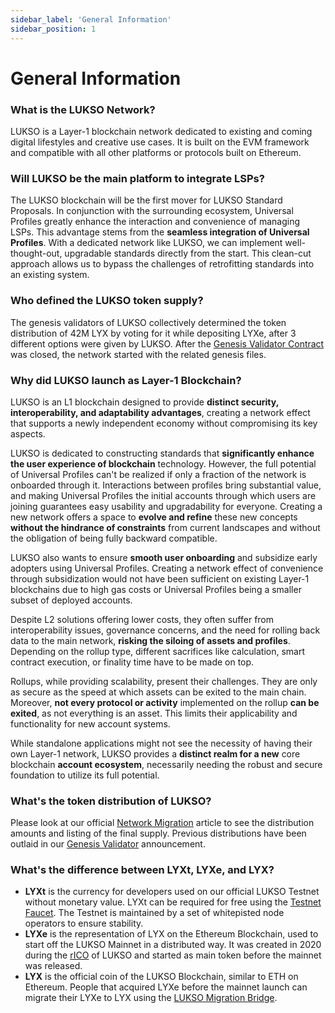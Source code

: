 ```yaml
---
sidebar_label: 'General Information'
sidebar_position: 1
---
```


# General Information

### What is the LUKSO Network?

LUKSO is a Layer-1 blockchain network dedicated to existing and coming digital lifestyles and creative use cases. It is built on the EVM framework and compatible with all other platforms or protocols built on Ethereum.

### Will LUKSO be the main platform to integrate LSPs?

The LUKSO blockchain will be the first mover for LUKSO Standard Proposals. In conjunction with the surrounding ecosystem, Universal Profiles greatly enhance the interaction and convenience of managing LSPs. This advantage stems from the **seamless integration of Universal Profiles**. With a dedicated network like LUKSO, we can implement well-thought-out, upgradable standards directly from the start. This clean-cut approach allows us to bypass the challenges of retrofitting standards into an existing system.

### Who defined the LUKSO token supply?

The genesis validators of LUKSO collectively determined the token distribution of 42M LYX by voting for it while depositing LYXe, after 3 different options were given by LUKSO. After the [Genesis Validator Contract](https://etherscan.io/address/0x42000421dd80D1e90E56E87e6eE18D7770b9F8cC#code) was closed, the network started with the related genesis files.

### Why did LUKSO launch as Layer-1 Blockchain?

LUKSO is an L1 blockchain designed to provide **distinct security, interoperability, and adaptability advantages**, creating a network effect that supports a newly independent economy without compromising its key aspects.

LUKSO is dedicated to constructing standards that **significantly enhance the user experience of blockchain** technology. However, the full potential of Universal Profiles can't be realized if only a fraction of the network is onboarded through it. Interactions between profiles bring substantial value, and making Universal Profiles the initial accounts through which users are joining guarantees easy usability and upgradability for everyone. Creating a new network offers a space to **evolve and refine** these new concepts **without the hindrance of constraints** from current landscapes and without the obligation of being fully backward compatible.

LUKSO also wants to ensure **smooth user onboarding** and subsidize early adopters using Universal Profiles. Creating a network effect of convenience through subsidization would not have been sufficient on existing Layer-1 blockchains due to high gas costs or Universal Profiles being a smaller subset of deployed accounts.

Despite L2 solutions offering lower costs, they often suffer from interoperability issues, governance concerns, and the need for rolling back data to the main network, **risking the siloing of assets and profiles**. Depending on the rollup type, different sacrifices like calculation, smart contract execution, or finality time have to be made on top.

Rollups, while providing scalability, present their challenges. They are only as secure as the speed at which assets can be exited to the main chain. Moreover, **not every protocol or activity** implemented on the rollup **can be exited**, as not everything is an asset. This limits their applicability and functionality for new account systems.

While standalone applications might not see the necessity of having their own Layer-1 network, LUKSO provides a **distinct realm for a new** core blockchain **account ecosystem**, necessarily needing the robust and secure foundation to utilize its full potential.

### What's the token distribution of LUKSO?

Please look at our official [Network Migration](https://etherscan.io/address/0x42000421dd80D1e90E56E87e6eE18D7770b9F8cC#code) article to see the distribution amounts and listing of the final supply. Previous distributions have been outlaid in our [Genesis Validator](https://medium.com/lukso/its-happening-the-genesis-validators-are-coming-ce5e07935df6) announcement.

### What's the difference between LYXt, LYXe, and LYX?

- **LYXt** is the currency for developers used on our official LUKSO Testnet without monetary value. LYXt can be required for free using the [Testnet Faucet](https://faucet.testnet.lukso.network/). The Testnet is maintained by a set of whitepisted node operators to ensure stability.
- **LYXe** is the representation of LYX on the Ethereum Blockchain, used to start off the LUKSO Mainnet in a distributed way. It was created in 2020 during the [rICO](https://medium.com/lukso/re-launching-the-reversible-ico-5289989ce7ed) of LUKSO and started as main token before the mainnet was released.
- **LYX** is the official coin of the LUKSO Blockchain, similar to ETH on Ethereum. People that acquired LYXe before the mainnet launch can migrate their LYXe to LYX using the [LUKSO Migration Bridge](https://migrate.lukso.network/).
